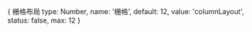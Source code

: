   {  栅格布局
    type: Number,
    name: '栅格',
    default: 12,
    value: 'columnLayout',
    status: false,
    max: 12
  }

